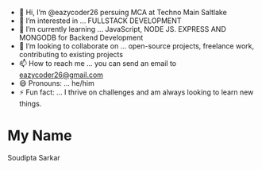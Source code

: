 - 👋 Hi, I’m @eazycoder26 persuing MCA at Techno Main Saltlake
- 👀 I’m interested in ...  FULLSTACK DEVELOPMENT
- 🌱 I’m currently learning ... JavaScript, NODE JS. EXPRESS AND MONGODB for Backend Development
- 💞️ I’m looking to collaborate on ... open-source projects, freelance work, contributing to existing projects
- 📫 How to reach me ... you can send an email to eazycoder26@gmail.com
- 😄 Pronouns: ... he/him
- ⚡ Fun fact: ... I thrive on challenges and am always looking to learn new things. 

<!---
eazycoder26/eazycoder26 is a ✨ special ✨ repository because its `README.md` (this file) appears on your GitHub profile.
You can click the Preview link to take a look at your changes.
--->


# My Name
Soudipta Sarkar
